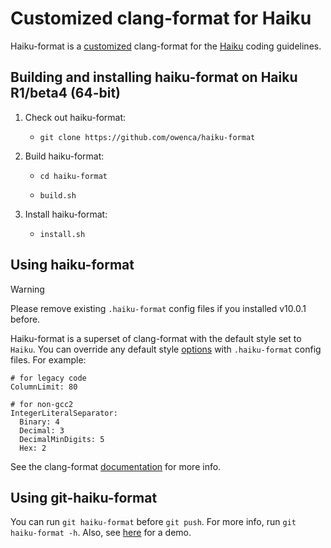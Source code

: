 # Customized clang-format for Haiku

Haiku-format is a [customized](https://github.com/owenca/llvm-project/tree/haiku-format-17)
clang-format for the
[Haiku](https://www.haiku-os.org/development/coding-guidelines) coding guidelines.

## Building and installing haiku-format on Haiku R1/beta4 (64-bit)

1. Check out haiku-format:

     * `git clone https://github.com/owenca/haiku-format`

2. Build haiku-format:

     * `cd haiku-format`

     * `build.sh`

3. Install haiku-format:

     * `install.sh`

## Using haiku-format

> [!WARNING]
> Please remove existing `.haiku-format` config files if you installed v10.0.1 before.

Haiku-format is a superset of clang-format with the default style set to `Haiku`. You can override
any default style
[options](https://releases.llvm.org/17.0.1/tools/clang/docs/ClangFormatStyleOptions.html) with
`.haiku-format` config files. For example:

```
# for legacy code
ColumnLimit: 80

# for non-gcc2
IntegerLiteralSeparator:
  Binary: 4
  Decimal: 3
  DecimalMinDigits: 5
  Hex: 2
```

See the clang-format
[documentation](https://releases.llvm.org/17.0.1/tools/clang/docs/ClangFormat.html) for more info.

## Using git-haiku-format

You can run `git haiku-format` before `git push`. For more info, run `git haiku-format -h`. Also,
see [here](https://discuss.haiku-os.org/t/how-to-use-haiku-format-17-0-1-with-git/14088) for a demo.
